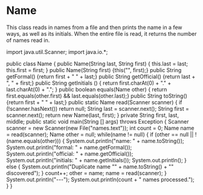 # Name
This class reads in names from a file and then prints the name in a few ways, as well as its initials. When the entire file is read, it returns the number of names read in.

import java.util.Scanner;
import java.io.*;

public class Name {
    public Name(String last, String first) {
        this.last = last;
        this.first = first;
    }
    public Name(String first) {this("", first);}
    public String getFormal() {return first + " " + last;}
    public String getOfficial() {return last + ", " + first;}
    public String getInitials () {
        return first.charAt(0) + "." + last.charAt(0) + ".";
    }
    public boolean equals(Name other)  {
        return first.equals(other.first) && last.equals(other.last);}
    public String toString() {return first + " " + last;}
    public static Name read(Scanner scanner) {
        if (!scanner.hasNext()) return null;
        String last = scanner.next();
        String first = scanner.next();
        return new Name(last, first);
    }
    private String first, last, middle;
    public static void main(String [] args) throws Exception {
        Scanner scanner = new Scanner(new File("names.text"));
        int count = 0;
        Name name = read(scanner);
        Name other = null;
        while(name != null) {
           if (other == null || !(name.equals(other))) {
               System.out.println("name: " + name.toString());
               System.out.println("formal: " + name.getFormal());
               System.out.println("official: " + name.getOfficial());
               System.out.println("initials: " + name.getInitials());
               System.out.println();
           }
           else {
               System.out.println("Duplicate name  \""  +  name.toString() + "\" discovered");
           }
            count++;
            other = name;
            name = read(scanner);
        }
        System.out.println("---");
        System.out.println(count + " names processed.");
    }
}
